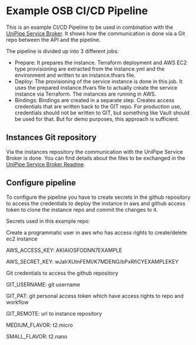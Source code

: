 # Example OSB CI/CD Pipeline
This is an example CI/CD Pipeline to be used in combination with the [UniPipe Service Broker](https://github.com/meshcloud/unipipe-service-broker). It shows
how the communication is done via a Git repo between the API and the pipeline.

The pipeline is divided up into 3 different jobs:

- Prepare: It prepares the instance. Terraform deployment and AWS EC2 type provisioning are extracted from the instance.yml and the environment and written to an instance.tfvars file.
- Deploy: The provisioning of the service instance is done in this job. It uses the prepared instance.tfvars file to actually create the service instance via Terraform. The instances are running in AWS.
- Bindings: Bindings are created in a separate step. Creates access credentials that are written back to the GIT repo. For production use, credentials should not be written to GIT, but something like Vault should be used for that. But for demo purposes, this approach is sufficient.

## Instances Git repository
Via the instances repository the communication with the UniPipe Service Broker is done. You can find details about the files to be exchanged in the [UniPipe Service Broker Readme](https://github.com/meshcloud/unipipe-service-broker).

## Configure pipeline
To configure the pipeline you have to create secrets in the github repository to access the credentials to deploy the instance in aws and github access token to clone the instance repo and commit the changes to it.

Secrets used in this example repo:

Create a programmatic user in aws who has access rights to create/delete ec2 instance

AWS_ACCESS_KEY: AKIAIOSFODNN7EXAMPLE

AWS_SECRET_KEY: wJalrXUtnFEMI/K7MDENG/bPxRfiCYEXAMPLEKEY

Git credentials to access the github repository

GIT_USERNAME: git username

GIT_PAT: git personal access token which have access rights to repo and workflow 

GIT_REMOTE: url to instance repository

MEDIUM_FLAVOR: t2.micro 

SMALL_FLAVOR: t2.nano
